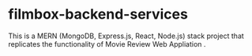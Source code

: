 # filmbox-backend-services
This is a MERN (MongoDB, Express.js, React, Node.js) stack project that replicates the functionality of Movie Review Web Appliation .

